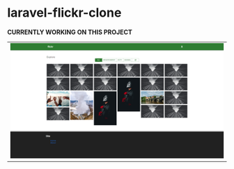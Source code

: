 # laravel-flickr-clone
<p>
<b>CURRENTLY WORKING ON THIS PROJECT</b>
</p>

<table>
<tr>
    <td><img src="https://github.com/Muharrem-Yildirim/laravel-flickr-clone/blob/main/screenshots/screenshot_1.png?raw=true"  width = "100%"></td>
   </tr> 
</table>
